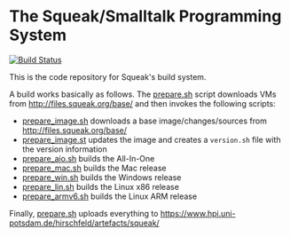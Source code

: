 # The Squeak/Smalltalk Programming System

[![Build Status](https://secure.travis-ci.org/squeak-smalltalk/squeak-app.png?branch=master)](http://travis-ci.org/squeak-smalltalk/squeak-app)

This is the code repository for Squeak's build system.

A build works basically as follows. The [prepare.sh](prepare.sh) script downloads VMs from http://files.squeak.org/base/ and then invokes the following scripts:

* [prepare_image.sh](prepare_image.sh) downloads a base image/changes/sources from http://files.squeak.org/base/
* [prepare_image.st](prepare_image.st) updates the image and creates a `version.sh` file with the version information
* [prepare_aio.sh](prepare_aio.sh) builds the All-In-One
* [prepare_mac.sh](prepare_mac.sh) builds the Mac release
* [prepare_win.sh](prepare_win.sh) builds the Windows release
* [prepare_lin.sh](prepare_lin.sh) builds the Linux x86 release
* [prepare_armv6.sh](prepare_armv6.sh) builds the Linux ARM release

Finally, [prepare.sh](prepare.sh) uploads everything to https://www.hpi.uni-potsdam.de/hirschfeld/artefacts/squeak/
